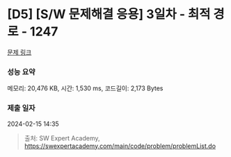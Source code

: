 # [D5] [S/W 문제해결 응용] 3일차 - 최적 경로 - 1247 

[문제 링크](https://swexpertacademy.com/main/code/problem/problemDetail.do?contestProbId=AV15OZ4qAPICFAYD) 

### 성능 요약

메모리: 20,476 KB, 시간: 1,530 ms, 코드길이: 2,173 Bytes

### 제출 일자

2024-02-15 14:35



> 출처: SW Expert Academy, https://swexpertacademy.com/main/code/problem/problemList.do